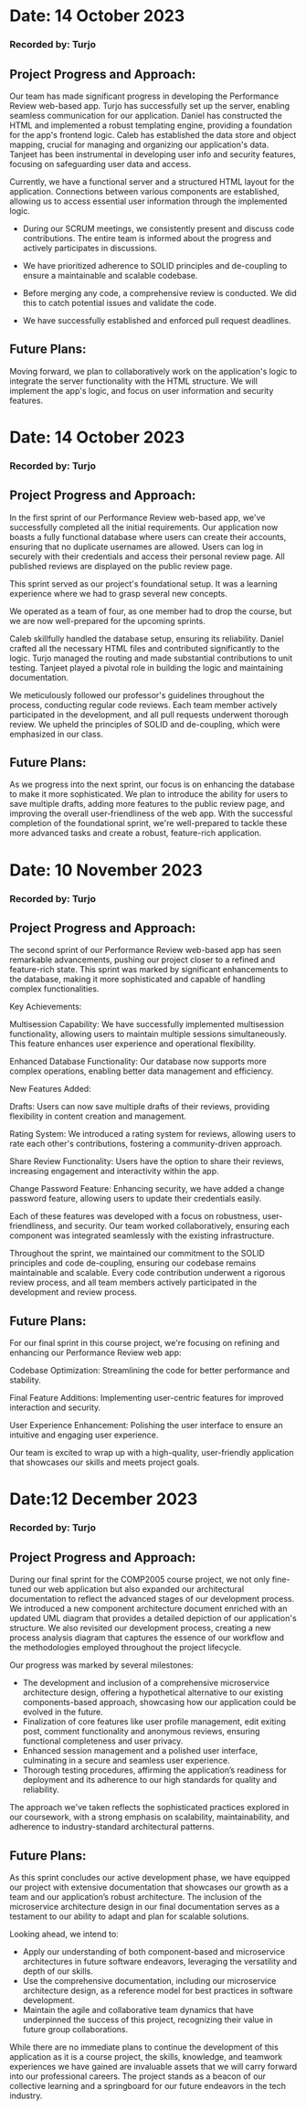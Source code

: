 # Date: 14 October 2023
### Recorded by: Turjo
## Project Progress and Approach:
Our team has made significant progress in developing the Performance Review web-based app. 
Turjo has successfully set up the server, enabling seamless communication for our application. 
Daniel has constructed the HTML and implemented a robust templating engine, providing a foundation for the app's frontend logic. 
Caleb has established the data store and object mapping, crucial for managing and organizing our application's data.
Tanjeet has been instrumental in developing user info and security features, focusing on safeguarding user data and access. 

Currently, we have a functional server and a structured HTML layout for the application. 
Connections between various components are established, allowing us to access essential user information through the implemented logic.


* During our SCRUM meetings, we consistently present and discuss code contributions. The entire team is informed about the progress and actively participates in discussions.

* We have prioritized adherence to SOLID principles and de-coupling to ensure a maintainable and scalable codebase.

* Before merging any code, a comprehensive review is conducted. We did this to catch potential issues and validate the code.

* We have successfully established and enforced pull request deadlines. 

## Future Plans:
Moving forward, we plan to collaboratively work on the application's logic to integrate the server functionality with the HTML structure.
We will implement the app's logic, and focus on user information and security features.

 
# Date: 14 October 2023
### Recorded by: Turjo
## Project Progress and Approach:

In the first sprint of our Performance Review web-based app, we've successfully completed all the initial requirements. 
Our application now boasts a fully functional database where users can create their accounts, ensuring that no duplicate 
usernames are allowed. Users can log in securely with their credentials and access their personal review page. All published 
reviews are displayed on the public review page.

This sprint served as our project's foundational setup. It was a learning experience where we had to grasp several new concepts.

We operated as a team of four, as one member had to drop the course, but we are now well-prepared for the upcoming sprints.

Caleb skillfully handled the database setup, ensuring its reliability. Daniel crafted all the necessary HTML files and
contributed significantly to the logic. Turjo managed the routing and made substantial contributions to unit testing.
Tanjeet played a pivotal role in building the logic and maintaining documentation.

We meticulously followed our professor's guidelines throughout the process, conducting regular code reviews. Each team
member actively participated in the development, and all pull requests underwent thorough review. We upheld the principles
of SOLID and de-coupling, which were emphasized in our class.

## Future Plans:
As we progress into the next sprint, our focus is on enhancing the database to make it more sophisticated. We plan to
introduce the ability for users to save multiple drafts, adding more features to the public review page, and improving 
the overall user-friendliness of the web app. With the successful completion of the foundational sprint, we're well-prepared 
to tackle these more advanced tasks and create a robust, feature-rich application.

 
# Date: 10 November 2023
### Recorded by: Turjo
## Project Progress and Approach:
The second sprint of our Performance Review web-based app has seen remarkable advancements, pushing our project closer to a refined and feature-rich state. This sprint was marked by significant enhancements to the database, making it more sophisticated and capable of handling complex functionalities.

Key Achievements:

Multisession Capability: We have successfully implemented multisession functionality, allowing users to maintain multiple sessions simultaneously. This feature enhances user experience and operational flexibility.

Enhanced Database Functionality: Our database now supports more complex operations, enabling better data management and efficiency.

New Features Added:

Drafts: Users can now save multiple drafts of their reviews, providing flexibility in content creation and management.

Rating System: We introduced a rating system for reviews, allowing users to rate each other's contributions, fostering a community-driven approach.

Share Review Functionality: Users have the option to share their reviews, increasing engagement and interactivity within the app.

Change Password Feature: Enhancing security, we have added a change password feature, allowing users to update their credentials easily.

Each of these features was developed with a focus on robustness, user-friendliness, and security. Our team worked collaboratively, ensuring each component was integrated seamlessly with the existing infrastructure.

Throughout the sprint, we maintained our commitment to the SOLID principles and code de-coupling, ensuring our codebase remains maintainable and scalable. Every code contribution underwent a rigorous review process, and all team members actively participated in the development and review process.

## Future Plans:
For our final sprint in this course project, we're focusing on refining and enhancing our Performance Review web app:

Codebase Optimization: Streamlining the code for better performance and stability.

Final Feature Additions: Implementing user-centric features for improved interaction and security.

User Experience Enhancement: Polishing the user interface to ensure an intuitive and engaging user experience.

Our team is excited to wrap up with a high-quality, user-friendly application that showcases our skills and meets project goals.

# Date:12 December 2023
### Recorded by: Turjo
## Project Progress and Approach:
During our final sprint for the COMP2005 course project, we not only fine-tuned our web application but also expanded our architectural documentation to reflect the advanced stages of our development 
process. We introduced a new component architecture document enriched with an updated UML diagram that provides a detailed depiction of our application's structure. We also revisited our development process, creating a new process analysis
diagram that captures the essence of our workflow and the methodologies employed throughout the project lifecycle.

Our progress was marked by several milestones:
- The development and inclusion of a comprehensive microservice architecture design, offering a hypothetical alternative to our existing components-based approach, showcasing how our application could be evolved in the future.
- Finalization of core features like user profile management, edit exiting post, comment functionality and anonymous reviews, ensuring functional completeness and user privacy.
- Enhanced session management and a polished user interface, culminating in a secure and seamless user experience.
- Thorough testing procedures, affirming the application’s readiness for deployment and its adherence to our high standards for quality and reliability.


The approach we've taken reflects the sophisticated practices explored in our coursework, with a strong emphasis on scalability, maintainability, and adherence to industry-standard architectural patterns.

## Future Plans:
As this sprint concludes our active development phase, we have equipped our project with extensive documentation that showcases our growth as a team and our application’s robust architecture. The inclusion of the microservice architecture 
design in our final documentation serves as a testament to our ability to adapt and plan for scalable solutions.

Looking ahead, we intend to:

- Apply our understanding of both component-based and microservice architectures in future software endeavors, leveraging the versatility and depth of our skills.
- Use the comprehensive documentation, including our microservice architecture design, as a reference model for best practices in software development.
- Maintain the agile and collaborative team dynamics that have underpinned the success of this project, recognizing their value in future group collaborations.

While there are no immediate plans to continue the development of this application as it is a course project, the skills, knowledge, and teamwork experiences we have gained are invaluable assets that we will carry forward into our professional careers. 
The project stands as a beacon of our collective learning and a springboard for our future endeavors in the tech industry.